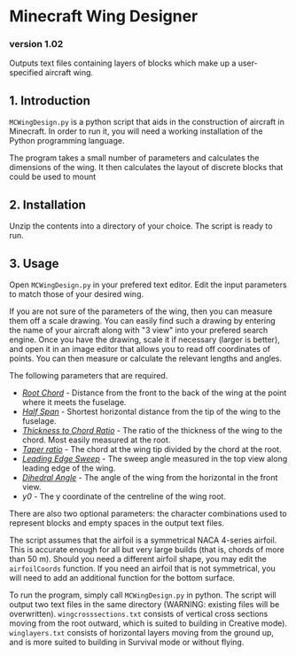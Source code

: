 # Minecraft Wing Designer

### version 1.02

Outputs text files containing layers of blocks which make up a user-specified aircraft wing.

## 1. Introduction

`MCWingDesign.py` is a python script that aids in the construction of aircraft in Minecraft. In order to run it, you will need a working installation of the Python programming language.

The program takes a small number of parameters and calculates the dimensions of the wing. It then calculates the layout of discrete blocks that could be used to mount 

## 2. Installation

Unzip the contents into a directory of your choice. The script is ready to run.

## 3. Usage

Open `MCWingDesign.py` in your prefered text editor. Edit the input parameters to match those of your desired wing.

If you are not sure of the parameters of the wing, then you can measure them off a scale drawing. You can easily find 
such a drawing by entering the name of your aircraft along with "3 view" into your prefered search engine. Once you have the 
drawing, scale it if necessary (larger is better), and open it in an image editor that allows you to read off coordinates 
of points. You can then measure or calculate the relevant lengths and angles.

The following parameters that are required.

  * *[Root Chord](http://en.wikipedia.org/wiki/Chord_(aircraft))* - Distance from the front to the back of the wing at the point where it meets the fuselage.
  * *[Half Span](http://en.wikipedia.org/wiki/Wing_span)* - Shortest horizontal distance from the tip of the wing to the fuselage.
  * *[Thickness to Chord Ratio](http://en.wikipedia.org/wiki/Airfoil#Airfoil_terminology)* - The ratio of the thickness of the wing to the chord. Most easily measured at the root.
  * *[Taper ratio](http://en.wikipedia.org/wiki/Chord_(aircraft)#Tapered_wing)* - The chord at the wing tip divided by the chord at the root.
  * *[Leading Edge Sweep](http://en.wikipedia.org/wiki/Swept_wing)* - The sweep angle measured in the top view along leading edge of the wing.
  * *[Dihedral Angle](http://en.wikipedia.org/wiki/Dihedral_(aircraft))* - The angle of the wing from the horizontal in the front view.
  * *y0* - The y coordinate of the centreline of the wing root.

There are also two optional parameters: the character combinations used to represent blocks and empty spaces in the output text files.

The script assumes that the airfoil is a symmetrical NACA 4-series airfoil. This is accurate enough for all but very large builds (that is, chords of more than 50 m). Should you need a different airfoil shape, you may edit the `airfoilCoords` function. If you need an airfoil that is not symmetrical, you will need to add an additional function for the bottom surface.

To run the program, simply call `MCWingDesign.py` in python. The script will output two text files in the same directory (WARNING: existing files will be overwritten). `wingcrosssections.txt` consists of vertical cross sections moving from the root outward, which is suited to building in Creative mode). `winglayers.txt` consists of horizontal layers moving from the ground up, and is more suited to building in Survival mode or without flying.
